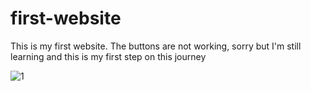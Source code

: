 # first-website
This is my first website. The buttons are not working, sorry but I'm still learning and this is my first step on this journey

![1](https://i.pinimg.com/originals/71/24/d4/7124d4afb5b3665a2c3c2c4721451a67.png)
